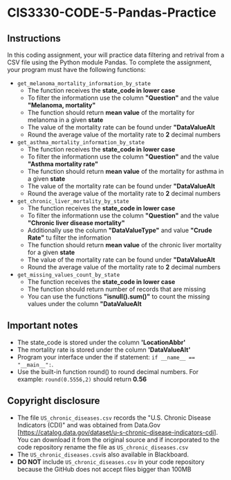 # CIS3330-CODE-5-Pandas-Practice

## Instructions

In this coding assignment, your will practice data filtering and retrival from a CSV file using the Python module Pandas. To complete the assignment, your program must have the following functions:

* `get_melanoma_mortality_information_by_state`
  + The function receives the **state_code in lower case**
  + To filter the informationn use the column **"Question"** and the value **"Melanoma, mortality"**
  + The function should return **mean value** of the mortality for melanoma in a given **state** 
  + The value of the mortality rate can be found under **"DataValueAlt** 
  + Round the average value of the mortality rate to **2** decimal numbers
* `get_asthma_mortality_information_by_state`
  + The function receives the **state_code in lower case**
  * To filter the informationn use the column **"Question"** and the value **"Asthma mortality rate"**
  + The function should return **mean value** of the mortality for asthma in a given **state** 
  + The value of the mortality rate can be found under **"DataValueAlt** 
  + Round the average value of the mortality rate to **2** decimal numbers
* `get_chronic_liver_mortality_by_state`
  + The function receives the **state_code in lower case**
  * To filter the informationn use the column **"Question"** and the value **"Chronic liver disease mortality"**
  * Additionally use the column **"DataValueType"** and value **"Crude Rate"** tu filter the information
  + The function should return **mean value** of the chronic liver mortality for a given **state** 
  + The value of the mortality rate can be found under **"DataValueAlt** 
  + Round the average value of the mortality rate to **2** decimal numbers
* `get_missing_values_count_by_state`
  + The function receives the **state_code in lower case**
  + The function should return number of records that are missing
  + You can use the functions **"isnull().sum()"** to count the missing values under the column **"DataValueAlt** 
## Important notes

* The state_code is stored under the column **'LocationAbbr'**
* The mortality rate is stored under the column **'DataValueAlt'**
* Program your interface under the if statement: `if __name__ == "__main__":`.
* Use the built-in function round() to round decimal numbers. For example: `round(0.5556,2)` should return **0.56**

## Copyright disclosure

* The file `US_chronic_diseases.csv` records the "U.S. Chronic Disease Indicators (CDI)" and was obtained from Data.Gov [https://catalog.data.gov/dataset/u-s-chronic-disease-indicators-cdi]. You can download it from the original source and if incorporated to the code repository rename the file as `US_chronic_diseases.csv`
* The `US_chronic_diseases.csv`is also available in Blackboard. 
* **DO NOT** include `US_chronic_diseases.csv` in your code repository because the GitHub does not accept files bigger than 100MB
